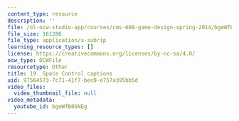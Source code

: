 ```yaml
---
content_type: resource
description: ''
file: /ol-ocw-studio-app/courses/cms-608-game-design-spring-2014/bgeWfB0SNEg_captions.webvtt
file_size: 161286
file_type: application/x-subrip
learning_resource_types: []
license: https://creativecommons.org/licenses/by-nc-sa/4.0/
ocw_type: OCWFile
resourcetype: Other
title: 19. Space Control captions
uid: 97564573-7c71-41f7-bec0-e757a395bb5d
video_files:
  video_thumbnail_file: null
video_metadata:
  youtube_id: bgeWfB0SNEg
---
```

